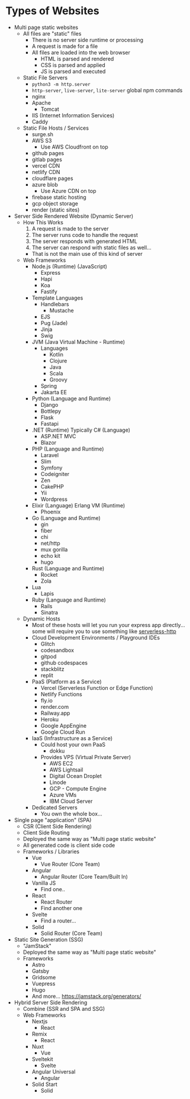 # Types of Websites

* Multi page static websites
  * All files are "static" files
    * There is no server side runtime or processing
    * A request is made for a file
    * All files are loaded into the web browser
      * HTML is parsed and rendered
      * CSS is parsed and applied
      * JS is parsed and executed
  * Static File Servers
    * `python3 -m http.server`
    * `http-server`, `live-server`, `lite-server` global npm commands
    * nginx
    * Apache
      * Tomcat
    * IIS (Internet Information Services)
    * Caddy
  * Static File Hosts / Services
    * surge.sh
    * AWS S3
      * Use AWS Cloudfront on top
    * github pages
    * gitlab pages
    * vercel CDN
    * netlify CDN
    * cloudflare pages
    * azure blob
      * Use Azure CDN on top
    * firebase static hosting
    * gcp object storage
    * render (static sites)
* Server Side Rendered Website (Dynamic Server)
  * How This Works
    1. A request is made to the server
    1. The server runs code to handle the request
    1. The server responds with generated HTML
    1. The server can respond with static files as well...
      * That is not the main use of this kind of server
  * Web Frameworks
    * Node.js (Runtime) (JavaScript)
      * Express
      * Hapi
      * Koa
      * Fastify
    * Template Languages
      * Handlebars
        * Mustache
      * EJS
      * Pug (Jade)
      * Jinja
      * Swig
    * JVM (Java Virtual Machine - Runtime)
      * Languages
        * Kotlin
        * Clojure
        * Java
        * Scala
        * Groovy
      * Spring
      * Jakarta EE
    * Python (Language and Runtime)
      * Django
      * Bottlepy
      * Flask
      * Fastapi
    * .NET (Runtime) Typically C# (Language)
      * ASP.NET MVC
      * Blazor
    * PHP (Language and Runtime)
      * Laravel
      * Slim
      * Symfony
      * Codeigniter
      * Zen
      * CakePHP
      * Yii
      * Wordpress
    * Elixir (Language) Erlang VM (Runtime)
      * Phoenix
    * Go (Language and Runtime)
      * gin
      * fiber
      * chi
      * net/http
      * mux gorilla
      * echo kit
      * hugo
    * Rust (Language and Runtime)
      * Rocket
      * Zola
    * Lua
      * Lapis
    * Ruby (Language and Runtime)
      * Rails
      * Sinatra
  * Dynamic Hosts
    * Most of these hosts will let you run your express app directly... some will require you to use something like [serverless-http](https://www.npmjs.com/package/serverless-http)
    * Cloud Development Environments / Playground IDEs
      * Glitch
      * codesandbox
      * gitpod
      * github codespaces
      * stackblitz
      * replit
    * PaaS (Platform as a Service)
      * Vercel (Serverless Function or Edge Function)
      * Netlify Functions
      * fly.io
      * render.com
      * Railway.app
      * Heroku
      * Google AppEngine
      * Google Cloud Run
    * IaaS (Infrastructure as a Service)
      * Could host your own PaaS
        * dokku
      * Provides VPS (Virtual Private Server)
        * AWS EC2
        * AWS Lightsail
        * Digital Ocean Droplet
        * Linode
        * GCP - Compute Engine
        * Azure VMs
        * IBM Cloud Server
    * Dedicated Servers
      * You own the whole box...
* Single page "application" (SPA)
  * CSR (Client Side Rendering)
  * Client Side Routing
  * Deployed the same way as "Multi page static website"
  * All generated code is client side code
  * Frameworks / Libraries
    * Vue
      * Vue Router (Core Team)
    * Angular
      * Angular Router (Core Team/Built In)
    * Vanilla JS
      * Find one..
    * React
      * React Router
      * Find another one
    * Svelte
      * Find a router...
    * Solid
      * Solid Router (Core Team)
* Static Site Generation (SSG)
  * "JamStack"
  * Deployed the same way as "Multi page static website"
  * Frameworks
    * Astro
    * Gatsby
    * Gridsome
    * Vuepress
    * Hugo
    * And more... https://jamstack.org/generators/
* Hybrid Server Side Rendering
  * Combine (SSR and SPA and SSG)
  * Web Frameworks
    * Nextjs
      * React
    * Remix
      * React
    * Nuxt
      * Vue
    * Sveltekit
      * Svelte
    * Angular Universal
      * Angular
    * Solid Start
      * Solid
